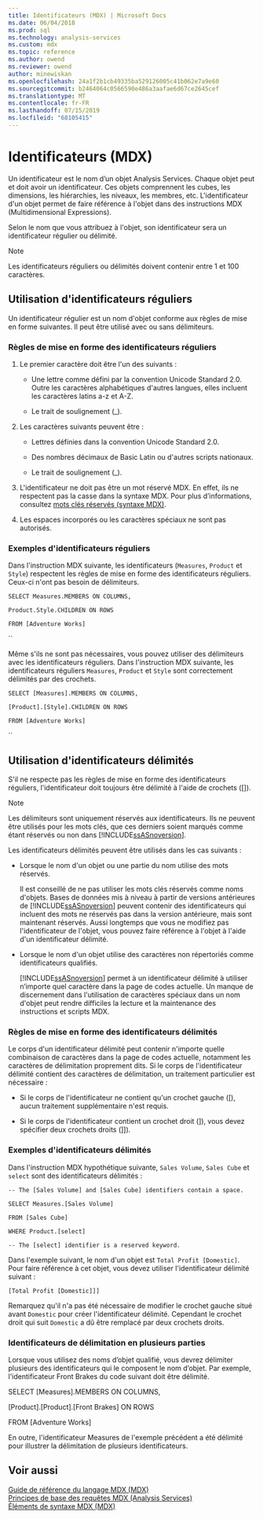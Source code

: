 ```yaml
---
title: Identificateurs (MDX) | Microsoft Docs
ms.date: 06/04/2018
ms.prod: sql
ms.technology: analysis-services
ms.custom: mdx
ms.topic: reference
ms.author: owend
ms.reviewer: owend
author: minewiskan
ms.openlocfilehash: 24a1f2b1cb49335ba529126005c41b062e7a9e60
ms.sourcegitcommit: b2464064c0566590e486a3aafae6d67ce2645cef
ms.translationtype: MT
ms.contentlocale: fr-FR
ms.lasthandoff: 07/15/2019
ms.locfileid: "68105415"
---
```

# <a name="identifiers-mdx"></a>Identificateurs (MDX)


  Un identificateur est le nom d’un objet Analysis Services. Chaque objet peut et doit avoir un identificateur. Ces objets comprennent les cubes, les dimensions, les hiérarchies, les niveaux, les membres, etc. L'identificateur d'un objet permet de faire référence à l'objet dans des instructions MDX (Multidimensional Expressions).  
  
 Selon le nom que vous attribuez à l'objet, son identificateur sera un identificateur régulier ou délimité.  
  
> [!NOTE]  
>  Les identificateurs réguliers ou délimités doivent contenir entre 1 et 100 caractères.  
  
## <a name="using-regular-identifiers"></a>Utilisation d'identificateurs réguliers  
 Un identificateur régulier est un nom d'objet conforme aux règles de mise en forme suivantes. Il peut être utilisé avec ou sans délimiteurs.  
  
### <a name="formatting-rules-for-regular-identifiers"></a>Règles de mise en forme des identificateurs réguliers  
  
1.  Le premier caractère doit être l'un des suivants :  
  
    -   Une lettre comme défini par la convention Unicode Standard 2.0. Outre les caractères alphabétiques d'autres langues, elles incluent les caractères latins a-z et A-Z.  
  
    -   Le trait de soulignement (_).  
  
2.  Les caractères suivants peuvent être :  
  
    -   Lettres définies dans la convention Unicode Standard 2.0.  
  
    -   Des nombres décimaux de Basic Latin ou d'autres scripts nationaux.  
  
    -   Le trait de soulignement (_).  
  
3.  L'identificateur ne doit pas être un mot réservé MDX. En effet, ils ne respectent pas la casse dans la syntaxe MDX. Pour plus d’informations, consultez [mots clés réservés &#40;syntaxe MDX&#41;](../mdx/reserved-keywords-mdx-syntax.md).  
  
4.  Les espaces incorporés ou les caractères spéciaux ne sont pas autorisés.  
  
### <a name="examples-of-regular-identifiers"></a>Exemples d'identificateurs réguliers  
 Dans l'instruction MDX suivante, les identificateurs (`Measures`, `Product` et `Style`) respectent les règles de mise en forme des identificateurs réguliers. Ceux-ci n'ont pas besoin de délimiteurs.  
  
 `SELECT Measures.MEMBERS ON COLUMNS,`  
  
 `Product.Style.CHILDREN ON ROWS`  
  
 `FROM [Adventure Works]`  
  
 ``  
  
 Même s'ils ne sont pas nécessaires, vous pouvez utiliser des délimiteurs avec les identificateurs réguliers. Dans l'instruction MDX suivante, les identificateurs réguliers `Measures`, `Product` et `Style` sont correctement délimités par des crochets.  
  
 `SELECT [Measures].MEMBERS ON COLUMNS,`  
  
 `[Product].[Style].CHILDREN ON ROWS`  
  
 `FROM [Adventure Works]`  
  
 ``  
  
## <a name="using-delimited-identifiers"></a>Utilisation d'identificateurs délimités  
 S'il ne respecte pas les règles de mise en forme des identificateurs réguliers, l'identificateur doit toujours être délimité à l'aide de crochets ([]).  
  
> [!NOTE]  
>  Les délimiteurs sont uniquement réservés aux identificateurs. Ils ne peuvent être utilisés pour les mots clés, que ces derniers soient marqués comme étant réservés ou non dans [!INCLUDE[ssASnoversion](../includes/ssasnoversion-md.md)].  
  
 Les identificateurs délimités peuvent être utilisés dans les cas suivants :  
  
-   Lorsque le nom d'un objet ou une partie du nom utilise des mots réservés.  
  
     Il est conseillé de ne pas utiliser les mots clés réservés comme noms d'objets. Bases de données mis à niveau à partir de versions antérieures de [!INCLUDE[ssASnoversion](../includes/ssasnoversion-md.md)] peuvent contenir des identificateurs qui incluent des mots ne réservés pas dans la version antérieure, mais sont maintenant réservés. Aussi longtemps que vous ne modifiez pas l'identificateur de l'objet, vous pouvez faire référence à l'objet à l'aide d'un identificateur délimité.  
  
-   Lorsque le nom d'un objet utilise des caractères non répertoriés comme identificateurs qualifiés.  
  
     [!INCLUDE[ssASnoversion](../includes/ssasnoversion-md.md)] permet à un identificateur délimité à utiliser n’importe quel caractère dans la page de codes actuelle. Un manque de discernement dans l'utilisation de caractères spéciaux dans un nom d'objet peut rendre difficiles la lecture et la maintenance des instructions et scripts MDX.  
  
### <a name="formatting-rules-for-delimited-identifiers"></a>Règles de mise en forme des identificateurs délimités  
 Le corps d'un identificateur délimité peut contenir n'importe quelle combinaison de caractères dans la page de codes actuelle, notamment les caractères de délimitation proprement dits. Si le corps de l'identificateur délimité contient des caractères de délimitation, un traitement particulier est nécessaire :  
  
-   Si le corps de l'identificateur ne contient qu'un crochet gauche ([), aucun traitement supplémentaire n'est requis.  
  
-   Si le corps de l'identificateur contient un crochet droit (]), vous devez spécifier deux crochets droits (]]).  
  
### <a name="examples-of-delimited-identifiers"></a>Exemples d'identificateurs délimités  
 Dans l'instruction MDX hypothétique suivante, `Sales Volume`, `Sales Cube` et `select` sont des identificateurs délimités :  
  
 `-- The [Sales Volume] and [Sales Cube] identifiers contain a space.`  
  
 `SELECT Measures.[Sales Volume]`  
  
 `FROM [Sales Cube]`  
  
 `WHERE Product.[select]`  
  
 `-- The [select] identifier is a reserved keyword.`  
  
 Dans l'exemple suivant, le nom d'un objet est `Total Profit [Domestic]`. Pour faire référence à cet objet, vous devez utiliser l'identificateur délimité suivant :  
  
 `[Total Profit [Domestic]]]`  
  
 Remarquez qu'il n'a pas été nécessaire de modifier le crochet gauche situé avant `Domestic` pour créer l'identificateur délimité. Cependant le crochet droit qui suit `Domestic` a dû être remplacé par deux crochets droits.  
  
### <a name="delimiting-identifiers-with-multiple-parts"></a>Identificateurs de délimitation en plusieurs parties  
 Lorsque vous utilisez des noms d’objet qualifié, vous devrez délimiter plusieurs des identificateurs qui le composent le nom d’objet. Par exemple, l'identificateur Front Brakes du code suivant doit être délimité.  
  
 SELECT [Measures].MEMBERS ON COLUMNS,  
  
 [Product].[Product].[Front Brakes] ON ROWS  
  
 FROM [Adventure Works]  
  
 En outre, l'identificateur Measures de l'exemple précédent a été délimité pour illustrer la délimitation de plusieurs identificateurs.  
  
## <a name="see-also"></a>Voir aussi  
 [Guide de référence du langage MDX &#40;MDX&#41;](../mdx/mdx-language-reference-mdx.md)   
 [Principes de base des requêtes MDX &#40;Analysis Services&#41;](../analysis-services/multidimensional-models/mdx/mdx-query-fundamentals-analysis-services.md)   
 [Éléments de syntaxe MDX &#40;MDX&#41;](../mdx/mdx-syntax-elements-mdx.md)  
  
  
